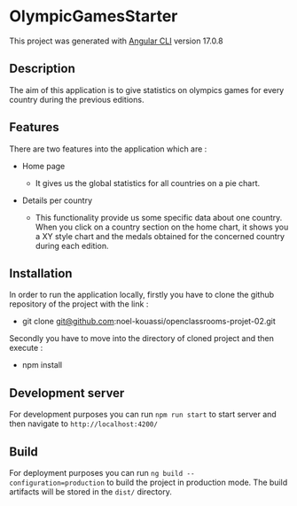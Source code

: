 # OlympicGamesStarter

This project was generated with [Angular CLI](https://github.com/angular/angular-cli) version 17.0.8

## Description

The aim of this application is to give statistics on olympics games for every country during the previous editions.

## Features

There are two features into the application which are :

- Home page
  - It gives us the global statistics for all countries on a pie chart.

- Details per country
  - This functionality provide us some specific data about one country. When you click on a country section on the home chart, it shows you a XY style chart and the medals obtained for the concerned country during each edition.

## Installation

In order to run the application locally, firstly you have to clone the github repository of the project with the link :
- git clone git@github.com:noel-kouassi/openclassrooms-projet-02.git

Secondly you have to move into the directory of cloned project and then execute :
- npm install

## Development server

For development purposes you can run `npm run start` to start server and then navigate to `http://localhost:4200/`

## Build

For deployment purposes you can run `ng build --configuration=production` to build the project in production mode. 
The build artifacts will be stored in the `dist/` directory.
